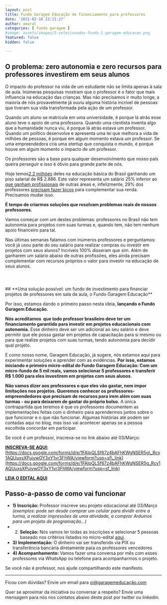 ```yaml
---
layout: post
title: Fundo Garagem Educação de financiamento para professores
date: '2021-02-18 23:21:27'
author: amaral
categories: [ fundo garagem ]
#image: assets/images/5-selecionados-fundo-1-garagem-educacao.png
featured: false
hidden: false

---
```


## **O problema: zero autonomia e zero recursos para professores investirem em seus alunos**

O impacto do professor na vida de um estudante não se limita apenas à sala de aula. Inúmeras pesquisas mostram que o professor é o fator que mais influencia na educação das crianças. Mas não precisamos ir muito longe, a maioria de nós provavelmente já ouviu alguma história incrível de pessoas que tiveram sua vida transformada pela ação de um professor.

Quando um aluno se matricula em uma universidade, é porque lá atrás esse aluno teve o apoio de uma professora. Quando uma cientista inventa algo que a humanidade nunca viu, é porque lá atrás estava um professor. Quando um político desenvolve e apresenta uma lei que melhora a vida de milhões de pessoas, é porque em algum momento estava um professor. Se uma empreendedora cria uma _startup_ que conquista o mundo, é porque houve em algum momento o impacto de um professor.

Os professores são a base para qualquer desenvolvimento que nosso país queira perseguir e isso é óbvio para grande parte de nós.

Hoje temos[2,2 milhões](https://g1.globo.com/educacao/volta-as-aulas/noticia/2020/10/15/brasil-tem-26-milhoes-de-professores-e-e-1-em-ranking-global-de-agressao-a-educadores-numeros-da-profissao-no-pais.ghtml) deles na educação básica do Brasil ganhando um piso salarial de R$ 2.886. Este valor representa um salário 25% inferior ao [que ganham profissionais](https://agenciabrasil.ebc.com.br/educacao/noticia/2018-10/apenas-33-dos-estudantes-brasileiros-querem-ser-professores) de outras áreas e, infelizmente, 29% dos professores [precisam fazer bicos](https://novaescola.org.br/conteudo/13888/no-brasil-29-dos-professores-tem-outra-atividade-para-complementar-a-renda) para complementar sua renda. Precisamos mudar isso.

**É tempo de criarmos soluções que resolvam problemas reais de nossos professores.**

Vamos começar com um destes problemas: professores no Brasil não tem autonomia para projetos com suas turmas e, quando tem, não tem nenhum apoio financeiro para tal.

Nas últimas semanas falamos com inúmeros professores e perguntamos: você já usou parte do seu salário para realizar compras ou investir em projetos com seus alunos? Incríveis 100% disseram que sim. Além de ganharem um salário abaixo de outras profissões, eles ainda precisam complementar com recursos próprios o valor para investir na educação de seus alunos.

<figure class="kg-card kg-image-card"><img src="/content/images/2021/02/image-4.png" class="kg-image" alt srcset="/content/images/size/w600/2021/02/image-4.png 600w, /content/images/2021/02/image-4.png 759w" sizes="(min-width: 720px) 720px"></figure><figure class="kg-card kg-image-card"><img src="/content/images/2021/02/image-3.png" class="kg-image" alt srcset="/content/images/size/w600/2021/02/image-3.png 600w, /content/images/2021/02/image-3.png 710w"></figure><figure class="kg-card kg-image-card"><img src="/content/images/2021/02/Captura-de-Tela-2021-02-18-a-s-20.06.54.png" class="kg-image" alt srcset="/content/images/size/w600/2021/02/Captura-de-Tela-2021-02-18-a-s-20.06.54.png 600w, /content/images/size/w1000/2021/02/Captura-de-Tela-2021-02-18-a-s-20.06.54.png 1000w, /content/images/2021/02/Captura-de-Tela-2021-02-18-a-s-20.06.54.png 1120w" sizes="(min-width: 720px) 720px"></figure>
## **Uma solução possível: um fundo de investimento para financiar projetos de professores em sala de aula, o Fundo Garagem Educação** 

Por isso, estamos dando o primeiro passo nesta ideia, **lançando o Fundo Garagem Educação.**

**Nós acreditamos &nbsp;que todo professor brasileiro deve ter um financiamento garantido para investir em projetos educacionais com autonomia.** Esse dinheiro deve ser um adicional ao seu salário e deve permitir que ele possa gastar em projetos de capacitação para si mesmo ou para que realize projetos com suas turmas, tendo autonomia para decidir qual projeto.

E como nosso nome, Garagem Educação, já sugere, nós estamos aqui para experimentar soluções e aprender com as evidências. **Por isso, estamos iniciando o primeiro micro-edital do Fundo Garagem Educação: Com um micro-fundo de 5 mil reais, vamos selecionar 5 professores e transferir R$ 1.000 para eles investirem em projetos com seus alunos.**

**Não vamos dizer aos professores o que eles vão gastar, nem impor limitações nos projetos. Queremos conhecer os professores-empreendedores que precisam de recursos para irem além com suas turmas - ou para deixarem de gastar do próprio bolso.** A única contrapartida que teremos é que os professores documentem as implementações feitas com o dinheiro para aprendermos juntos sobre o que funcionar e o que não funcionar. Algumas histórias até podem ser contadas aqui no blog, mas isso vai acontecer apenas se a pessoa escolhida concordar em participar.

Se você é um professor, inscreva-se no link abaixo até 03/Março:

**[INSCREVA-SE AQUI:](https://docs.google.com/forms/d/e/1FAIpQLSf67z4bAFhKWgNSER5g_Rcy1AQUuxsXPuiywOY3xY1vr3FhWA/viewform?usp=sf_link)** [https://docs.google.com/forms/d/e/1FAIpQLSf67z4bAFhKWgNSER5g\_Rcy1AQUuxsXPuiywOY3xY1vr3FhWA/viewform?usp=sf\_link](https://docs.google.com/forms/d/e/1FAIpQLSf67z4bAFhKWgNSER5g_Rcy1AQUuxsXPuiywOY3xY1vr3FhWA/viewform?usp=sf_link)

**[LEIA O EDITAL AQUI](https://docs.google.com/document/d/18FFWbW9PIh4dVLpwkbsxLa7kQweNhLg33M1ij-rXkA0/edit?usp=sharing)**

## **Passo-a-passo de como vai funcionar**

- **1)**  **Inscrição:** Professor inscreve seu projeto educacional até 03/Março _(exemplos: pode ser desde comprar um celular para dividir entre a turma, a realizar impressões de uma atividade, a comprar Arduinos para um projeto de programação...)_
- 2) **Seleção:** Nós vamos ler todas as inscrições e selecionar 5 pessoas baseado nos critérios listados no micro-edital [aqui](https://docs.google.com/document/d/18FFWbW9PIh4dVLpwkbsxLa7kQweNhLg33M1ij-rXkA0/edit?usp=sharing).
- **3) Implementação:** O dinheiro vai ser transferido via PIX ou transferência bancária diretamente para os professores vencedores
- **4) Acompanhamento:** Vamos fazer uma conversa por mês com esses professores via WhatsApp ou telefone para acompanharmos o projeto. 

Se você não é professor, nos ajude compartilhando este manifesto.

* * *

Ficou com dúvidas? Envie um email para [oi@garagemeducação.com](/p/0357f9a8-9692-467a-8a4c-523fcd764379/oi@garagemeduca%C3%A7%C3%A3o.com)

Quer se aproximar da iniciativa ou conversar a respeito? Envie uma mensagem para nós nos contatos abaixo deste post por twitter ou linkedin.

